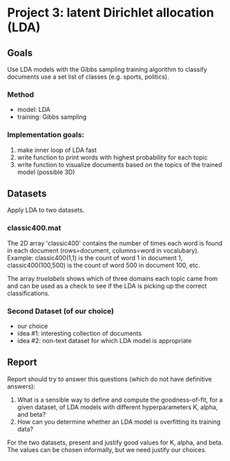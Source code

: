 # Project 3: latent Dirichlet allocation (LDA)

## Goals
Use LDA models with the Gibbs sampling training algorithm to classify documents use a set list of classes (e.g. sports, politics).

### Method
* model: LDA
* training: Gibbs sampling 

### Implementation goals:
1. make inner loop of LDA fast
2. write function to print words with highest probability for each topic
3. write function to visualize documents based on the topics of the trained model (possible 3D)


## Datasets
Apply LDA to two datasets.

### classic400.mat
The 2D array 'classic400' contains the number of times each word is found in each document (rows=document, columns=word in vocalubary). Example: classic400(1,1) is the count of word 1 in document 1, classic400(100,500) is the count of word 500 in document 100, etc.

The array *truelabels* shows which of three domains each topic came from and can be used as a check to see if the LDA is picking up the correct classifications.

### Second Dataset (of our choice)
* our choice
* idea #1: interesting collection of documents
* idea #2: non-text dataset for which LDA model is appropriate


## Report
Report should try to answer this questions (which do not have definitive answers):
1. What is a sensible way to define and compute the goodness-of-fit, for a given dataset, of LDA models with different hyperparameters K, alpha, and beta?
2. How can you determine whether an LDA model is overfitting its training data?

For the two datasets, present and justify good values for K, alpha, and beta. The values can be chosen informally, but we need justify our choices.
